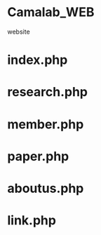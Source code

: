 # Camalab_WEB
website


# index.php
# research.php
# member.php
# paper.php
# aboutus.php
# link.php